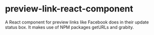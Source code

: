 # preview-link-react-component
A React component for preview links like Facebook does in their update status box.  It makes use of NPM packages getURLs and grabity. 
